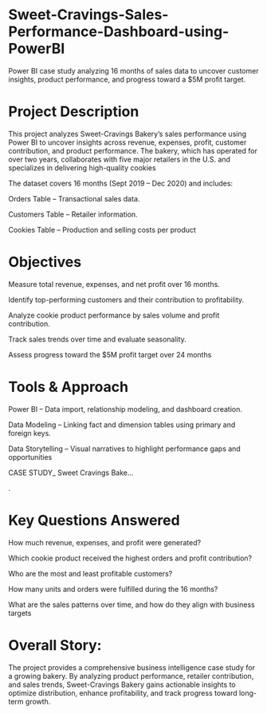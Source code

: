 # Sweet-Cravings-Sales-Performance-Dashboard-using-PowerBI
Power BI case study analyzing 16 months of sales data to uncover customer insights, product performance, and progress toward a $5M profit target.

# Project Description

This project analyzes Sweet-Cravings Bakery’s sales performance using Power BI to uncover insights across revenue, expenses, profit, customer contribution, and product performance. The bakery, which has operated for over two years, collaborates with five major retailers in the U.S. and specializes in delivering high-quality cookies


The dataset covers 16 months (Sept 2019 – Dec 2020) and includes:

Orders Table – Transactional sales data.

Customers Table – Retailer information.

Cookies Table – Production and selling costs per product

# Objectives

Measure total revenue, expenses, and net profit over 16 months.

Identify top-performing customers and their contribution to profitability.

Analyze cookie product performance by sales volume and profit contribution.

Track sales trends over time and evaluate seasonality.

Assess progress toward the $5M profit target over 24 months


# Tools & Approach

Power BI – Data import, relationship modeling, and dashboard creation.

Data Modeling – Linking fact and dimension tables using primary and foreign keys.

Data Storytelling – Visual narratives to highlight performance gaps and opportunities

CASE STUDY_ Sweet Cravings Bake…

.

# Key Questions Answered

How much revenue, expenses, and profit were generated?

Which cookie product received the highest orders and profit contribution?

Who are the most and least profitable customers?

How many units and orders were fulfilled during the 16 months?

What are the sales patterns over time, and how do they align with business targets



# Overall Story:
The project provides a comprehensive business intelligence case study for a growing bakery. By analyzing product performance, retailer contribution, and sales trends, Sweet-Cravings Bakery gains actionable insights to optimize distribution, enhance profitability, and track progress toward long-term growth.
